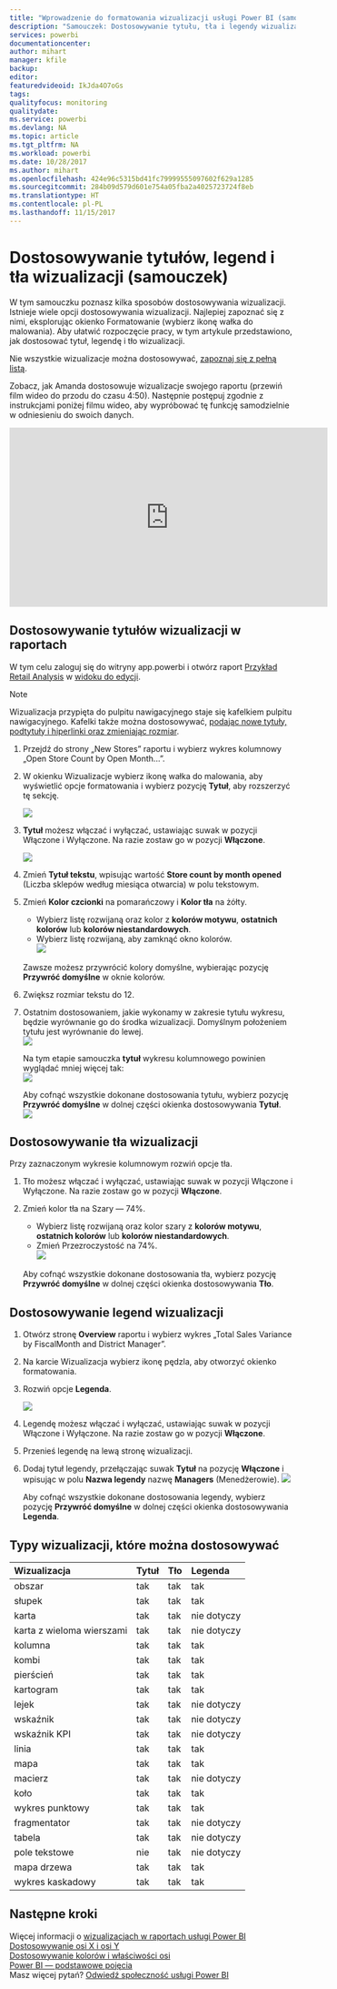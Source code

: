 ```yaml
---
title: "Wprowadzenie do formatowania wizualizacji usługi Power BI (samouczek)"
description: "Samouczek: Dostosowywanie tytułu, tła i legendy wizualizacji"
services: powerbi
documentationcenter: 
author: mihart
manager: kfile
backup: 
editor: 
featuredvideoid: IkJda4O7oGs
tags: 
qualityfocus: monitoring
qualitydate: 
ms.service: powerbi
ms.devlang: NA
ms.topic: article
ms.tgt_pltfrm: NA
ms.workload: powerbi
ms.date: 10/28/2017
ms.author: mihart
ms.openlocfilehash: 424e96c5315bd41fc79999555097602f629a1285
ms.sourcegitcommit: 284b09d579d601e754a05fba2a4025723724f8eb
ms.translationtype: HT
ms.contentlocale: pl-PL
ms.lasthandoff: 11/15/2017
---
```

# <a name="customize-visualization-titles-legends-and-backgrounds-tutorial"></a>Dostosowywanie tytułów, legend i tła wizualizacji (samouczek)
W tym samouczku poznasz kilka sposobów dostosowywania wizualizacji.   Istnieje wiele opcji dostosowywania wizualizacji. Najlepiej zapoznać się z nimi, eksplorując okienko Formatowanie (wybierz ikonę wałka do malowania).  Aby ułatwić rozpoczęcie pracy, w tym artykule przedstawiono, jak dostosować tytuł, legendę i tło wizualizacji.  

Nie wszystkie wizualizacje można dostosowywać, [zapoznaj się z pełną listą](#list).  

Zobacz, jak Amanda dostosowuje wizualizacje swojego raportu (przewiń film wideo do przodu do czasu 4:50). Następnie postępuj zgodnie z instrukcjami poniżej filmu wideo, aby wypróbować tę funkcję samodzielnie w odniesieniu do swoich danych.

<iframe width="560" height="315" src="https://www.youtube.com/embed/IkJda4O7oGs" frameborder="0" allowfullscreen></iframe>


## <a name="customize-visualization-titles-in-reports"></a>Dostosowywanie tytułów wizualizacji w raportach
W tym celu zaloguj się do witryny app.powerbi i otwórz raport [Przykład Retail Analysis](sample-datasets.md) w [widoku do edycji](service-interact-with-a-report-in-editing-view.md).

> [!NOTE]
> Wizualizacja przypięta do pulpitu nawigacyjnego staje się kafelkiem pulpitu nawigacyjnego.  Kafelki także można dostosowywać, [podając nowe tytuły, podtytuły i hiperlinki oraz zmieniając rozmiar](service-dashboard-edit-tile.md).
> 
> 

1. Przejdź do strony „New Stores” raportu i wybierz wykres kolumnowy „Open Store Count by Open Month...”.
2. W okienku Wizualizacje wybierz ikonę wałka do malowania, aby wyświetlić opcje formatowania  i wybierz pozycję **Tytuł**, aby rozszerzyć tę sekcję.  
   
   ![](media/power-bi-visualization-customize-title-background-and-legend/power-bi-formatting-menu.png)
3. **Tytuł** możesz włączać i wyłączać, ustawiając suwak w pozycji Włączone i Wyłączone. Na razie zostaw go w pozycji **Włączone**.  
   
   ![](media/power-bi-visualization-customize-title-background-and-legend/onoffslider.png)
4. Zmień **Tytuł tekstu**, wpisując wartość **Store count by month opened** (Liczba sklepów według miesiąca otwarcia) w polu tekstowym.  
5. Zmień **Kolor czcionki** na pomarańczowy i **Kolor tła** na żółty.
   
   * Wybierz listę rozwijaną oraz kolor z **kolorów motywu**, **ostatnich kolorów** lub **kolorów niestandardowych**.
   * Wybierz listę rozwijaną, aby zamknąć okno kolorów.  
     ![](media/power-bi-visualization-customize-title-background-and-legend/customizecolorpicker.png)
   
   Zawsze możesz przywrócić kolory domyślne, wybierając pozycję **Przywróć domyślne** w oknie kolorów.
6. Zwiększ rozmiar tekstu do 12.
7. Ostatnim dostosowaniem, jakie wykonamy w zakresie tytułu wykresu, będzie wyrównanie go do środka wizualizacji. Domyślnym położeniem tytułu jest wyrównanie do lewej.  
   ![](media/power-bi-visualization-customize-title-background-and-legend/customizealign.png)
   
    Na tym etapie samouczka **tytuł** wykresu kolumnowego powinien wyglądać mniej więcej tak:  
    ![](media/power-bi-visualization-customize-title-background-and-legend/tutorialprogress1.png)
   
    Aby cofnąć wszystkie dokonane dostosowania tytułu, wybierz pozycję **Przywróć domyślne** w dolnej części okienka dostosowywania **Tytuł**.  
    ![](media/power-bi-visualization-customize-title-background-and-legend/revertall.png)

## <a name="customize-visualization-backgrounds"></a>Dostosowywanie tła wizualizacji
Przy zaznaczonym wykresie kolumnowym rozwiń opcje tła.

1. Tło możesz włączać i wyłączać, ustawiając suwak w pozycji Włączone i Wyłączone. Na razie zostaw go w pozycji **Włączone**.
2. Zmień kolor tła na Szary — 74%.
   
   * Wybierz listę rozwijaną oraz kolor szary z **kolorów motywu**, **ostatnich kolorów** lub **kolorów niestandardowych**.
   * Zmień Przezroczystość na 74%.   
     ![](media/power-bi-visualization-customize-title-background-and-legend/power-bi-customize-background.png)
   
   Aby cofnąć wszystkie dokonane dostosowania tła, wybierz pozycję **Przywróć domyślne** w dolnej części okienka dostosowywania **Tło**.

## <a name="customize-visualization-legends"></a>Dostosowywanie legend wizualizacji
1. Otwórz stronę **Overview** raportu i wybierz wykres „Total Sales Variance by FiscalMonth and District Manager”.
2. Na karcie Wizualizacja wybierz ikonę pędzla, aby otworzyć okienko formatowania.  
3. Rozwiń opcje **Legenda**.
   
      ![](media/power-bi-visualization-customize-title-background-and-legend/legend.png)
4. Legendę możesz włączać i wyłączać, ustawiając suwak w pozycji Włączone i Wyłączone. Na razie zostaw go w pozycji **Włączone**.
5. Przenieś legendę na lewą stronę wizualizacji.    
6. Dodaj tytuł legendy, przełączając suwak **Tytuł** na pozycję **Włączone** i wpisując w polu **Nazwa legendy** nazwę **Managers** (Menedżerowie).
   ![](media/power-bi-visualization-customize-title-background-and-legend/legend-move.png)
   
   Aby cofnąć wszystkie dokonane dostosowania legendy, wybierz pozycję **Przywróć domyślne** w dolnej części okienka dostosowywania **Legenda**.

<a name="list"></a>

## <a name="visualization-types-that-can-be-customized"></a>Typy wizualizacji, które można dostosowywać
| Wizualizacja | Tytuł | Tło | Legenda |
|:--- |:--- |:--- |:--- |
| obszar |tak |tak |tak |
| słupek |tak |tak |tak |
| karta |tak |tak |nie dotyczy |
| karta z wieloma wierszami |tak |tak |nie dotyczy |
| kolumna |tak |tak |tak |
| kombi |tak |tak |tak |
| pierścień |tak |tak |tak |
| kartogram |tak |tak |tak |
| lejek |tak |tak |nie dotyczy |
| wskaźnik |tak |tak |nie dotyczy |
| wskaźnik KPI |tak |tak |nie dotyczy |
| linia |tak |tak |tak |
| mapa |tak |tak |tak |
| macierz |tak |tak |nie dotyczy |
| koło |tak |tak |tak |
| wykres punktowy |tak |tak |tak |
| fragmentator |tak |tak |nie dotyczy |
| tabela |tak |tak |nie dotyczy |
| pole tekstowe |nie |tak |nie dotyczy |
| mapa drzewa |tak |tak |tak |
| wykres kaskadowy |tak |tak |tak |

## <a name="next-steps"></a>Następne kroki
Więcej informacji o [wizualizacjach w raportach usługi Power BI](power-bi-report-visualizations.md)  
[Dostosowywanie osi X i osi Y](power-bi-visualization-customize-x-axis-and-y-axis.md)  
[Dostosowywanie kolorów i właściwości osi](service-getting-started-with-color-formatting-and-axis-properties.md)  
[Power BI — podstawowe pojęcia](service-basic-concepts.md)  
Masz więcej pytań? [Odwiedź społeczność usługi Power BI](http://community.powerbi.com/)

